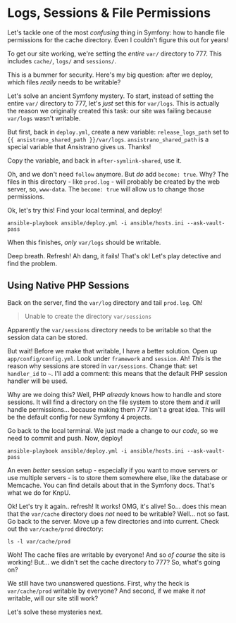 # Logs, Sessions & File Permissions

Let's tackle one of the most *confusing* thing in Symfony: how to handle file
permissions for the cache directory. Even I couldn't figure this out for years!

To get our site working, we're setting the *entire* `var/` directory to 777. This
includes `cache/`, `logs/` and `sessions/`.

This is a bummer for security. Here's my big question: after we deploy, which files
*really* needs to be writable?

Let's solve an ancient Symfony mystery. To start, instead of setting the entire `var/`
directory to 777, let's *just* set this for `var/logs`. This is actually the reason
we originally created this task: our site was failing because `var/logs` wasn't writable.

But first, back in `deploy.yml`, create a new variable: `release_logs_path` set to
`{{ ansistrano_shared_path }}/var/logs`. `ansistrano_shared_path` is a special variable
that Ansistrano gives us. Thanks!

Copy the variable, and back in `after-symlink-shared`, use it.

Oh, and we don't need `follow` anymore. But *do* add `become: true`. Why? The files
in this directory - like `prod.log` - will probably be created by the web server,
so, `www-data`. The `become: true` will allow us to change those permissions.

Ok, let's try this! Find your local terminal, and deploy!

```terminal-silent
ansible-playbook ansible/deploy.yml -i ansible/hosts.ini --ask-vault-pass
```

When this finishes, *only* `var/logs` should be writable.

Deep breath. Refresh! Ah dang, it fails! That's ok! Let's play detective and find
the problem.

## Using Native PHP Sessions

Back on the server, find the `var/log` directory and tail `prod.log`. Oh!

> Unable to create the directory `var/sessions`

Apparently the `var/sessions` directory needs to be writable so that the session
data can be stored.

But wait! Before we make that writable, I have a better solution. Open up
`app/config/config.yml`. Look under `framework` and `session`. Ah! *This* is the
reason why sessions are stored in `var/sessions`. Change that: set `handler_id`
to `~`. I'll add a comment: this means that the default PHP session handler will
be used.

Why are we doing this? Well, PHP *already* knows how to handle and store sessions.
It will find a directory on the file system to store them and *it* will handle permissions...
because making them 777 isn't a great idea. This will be the default config for
new Symfony 4 projects.

Go back to the local terminal. We just made a change to our *code*, so we need to
commit and push. Now, deploy!

```terminal-silent
ansible-playbook ansible/deploy.yml -i ansible/hosts.ini --ask-vault-pass
```

An even *better* session setup - especially if you want to move servers or use multiple
servers - is to store them somewhere else, like the database or Memcache. You can
find details about that in the Symfony docs. That's what we do for KnpU.

Ok! Let's try it again.. refresh! It works! OMG, it's alive! So... does this mean
that the `var/cache` directory does *not* need to be writable? Well... not so fast.
Go back to the server. Move up a few directories and into current. Check out the
`var/cache/prod` directory:

```terminal-silent
ls -l var/cache/prod
```

Woh! The cache files are writable by everyone! And so *of course* the site is working!
But... we didn't set the cache directory to 777? So, what's going on?

We still have two unanswered questions. First, why the heck is `var/cache/prod` writable
by everyone? And second, if we make it *not* writable, will our site still work?

Let's solve these mysteries next.
